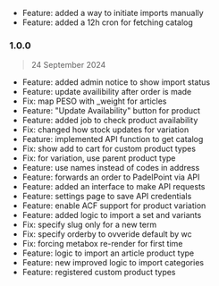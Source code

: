 - Feature: added a way to initiate imports manually
- Feature: added a 12h cron for fetching catalog
### 1.0.0

> 24 September 2024


- Feature: added admin notice to show import status
- Feature: update availibility after order is made
- Fix: map PESO with _weight for articles
- Feature: "Update Availability" button for product
- Feature: added job to check product availability
- Fix: changed how stock updates for variation
- Feature: implemented API function to get catalog
- Fix: show add to cart for custom product types
- Fix: for variation, use parent product type
- Feature: use names instead of codes in address
- Feature: forwards an order to PadelPoint via API
- Feature: added an interface to make API requests
- Feature: settings page to save API credentials
- Feature: enable ACF support for product variation
- Feature: added logic to import a set and variants
- Fix: specify slug only for a new term
- Fix: specify orderby to ovveride default by wc
- Fix: forcing metabox re-render for first time
- Feature: logic to import an article product type
- Feature: new improved logic to import categories
- Feature: registered custom product types
